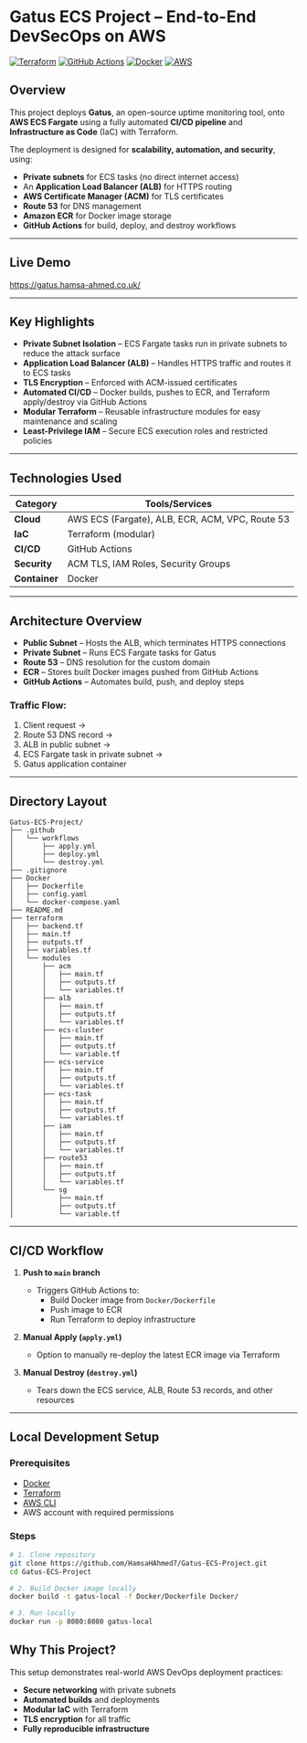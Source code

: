 # Gatus ECS Project – End-to-End DevSecOps on AWS

[![Terraform](https://img.shields.io/badge/IaC-Terraform-623CE4?logo=terraform&logoColor=white)](https://www.terraform.io/)
[![GitHub Actions](https://img.shields.io/badge/CI%2FCD-GitHub_Actions-2088FF?logo=githubactions&logoColor=white)](https://github.com/features/actions)
[![Docker](https://img.shields.io/badge/Container-Docker-2496ED?logo=docker&logoColor=white)](https://www.docker.com/)
[![AWS](https://img.shields.io/badge/Cloud-AWS-FF9900?logo=amazonaws&logoColor=white)](https://aws.amazon.com/)

## Overview

This project deploys **Gatus**, an open-source uptime monitoring tool, onto **AWS ECS Fargate** using a fully automated **CI/CD pipeline** and **Infrastructure as Code** (IaC) with Terraform.

The deployment is designed for **scalability, automation, and security**, using:
- **Private subnets** for ECS tasks (no direct internet access)
- An **Application Load Balancer (ALB)** for HTTPS routing
- **AWS Certificate Manager (ACM)** for TLS certificates
- **Route 53** for DNS management
- **Amazon ECR** for Docker image storage
- **GitHub Actions** for build, deploy, and destroy workflows

---

## Live Demo

https://gatus.hamsa-ahmed.co.uk/

---

## Key Highlights

- **Private Subnet Isolation** – ECS Fargate tasks run in private subnets to reduce the attack surface
- **Application Load Balancer (ALB)** – Handles HTTPS traffic and routes it to ECS tasks
- **TLS Encryption** – Enforced with ACM-issued certificates
- **Automated CI/CD** – Docker builds, pushes to ECR, and Terraform apply/destroy via GitHub Actions
- **Modular Terraform** – Reusable infrastructure modules for easy maintenance and scaling
- **Least-Privilege IAM** – Secure ECS execution roles and restricted policies

---

## Technologies Used

| Category       | Tools/Services                             |
|----------------|---------------------------------------------|
| **Cloud**      | AWS ECS (Fargate), ALB, ECR, ACM, VPC, Route 53 |
| **IaC**        | Terraform (modular)                         |
| **CI/CD**      | GitHub Actions                              |
| **Security**   | ACM TLS, IAM Roles, Security Groups         |
| **Container**  | Docker                                      |

---

## Architecture Overview

- **Public Subnet** – Hosts the ALB, which terminates HTTPS connections  
- **Private Subnet** – Runs ECS Fargate tasks for Gatus  
- **Route 53** – DNS resolution for the custom domain  
- **ECR** – Stores built Docker images pushed from GitHub Actions  
- **GitHub Actions** – Automates build, push, and deploy steps

### Traffic Flow:
1. Client request →  
2. Route 53 DNS record →  
3. ALB in public subnet →  
4. ECS Fargate task in private subnet →  
5. Gatus application container

---

## Directory Layout

```
Gatus-ECS-Project/
├── .github
│   └── workflows
│       ├── apply.yml
│       ├── deploy.yml
│       └── destroy.yml
├── .gitignore
├── Docker
│   ├── Dockerfile
│   ├── config.yaml
│   └── docker-compose.yaml
├── README.md
├── terraform
│   ├── backend.tf
│   ├── main.tf
│   ├── outputs.tf
│   ├── variables.tf
│   └── modules
│       ├── acm
│       │   ├── main.tf
│       │   ├── outputs.tf
│       │   └── variables.tf
│       ├── alb
│       │   ├── main.tf
│       │   ├── outputs.tf
│       │   └── variables.tf
│       ├── ecs-cluster
│       │   ├── main.tf
│       │   ├── outputs.tf
│       │   └── variable.tf
│       ├── ecs-service
│       │   ├── main.tf
│       │   ├── outputs.tf
│       │   └── variables.tf
│       ├── ecs-task
│       │   ├── main.tf
│       │   ├── outputs.tf
│       │   └── variables.tf
│       ├── iam
│       │   ├── main.tf
│       │   ├── outputs.tf
│       │   └── variables.tf
│       ├── route53
│       │   ├── main.tf
│       │   ├── outputs.tf
│       │   └── variables.tf
│       └── sg
│           ├── main.tf
│           ├── outputs.tf
│           └── variable.tf
```

---

## CI/CD Workflow

1. **Push to `main` branch**
   - Triggers GitHub Actions to:
     - Build Docker image from `Docker/Dockerfile`
     - Push image to ECR
     - Run Terraform to deploy infrastructure

2. **Manual Apply (`apply.yml`)**
   - Option to manually re-deploy the latest ECR image via Terraform

3. **Manual Destroy (`destroy.yml`)**
   - Tears down the ECS service, ALB, Route 53 records, and other resources

---

## Local Development Setup

### Prerequisites
- [Docker](https://www.docker.com/)
- [Terraform](https://www.terraform.io/)
- [AWS CLI](https://aws.amazon.com/cli/)
- AWS account with required permissions

### Steps

```bash
# 1. Clone repository
git clone https://github.com/HamsaHAhmed7/Gatus-ECS-Project.git
cd Gatus-ECS-Project

# 2. Build Docker image locally
docker build -t gatus-local -f Docker/Dockerfile Docker/

# 3. Run locally
docker run -p 8080:8080 gatus-local
```



## Why This Project?

This setup demonstrates real-world AWS DevOps deployment practices:

- **Secure networking** with private subnets
- **Automated builds** and deployments
- **Modular IaC** with Terraform
- **TLS encryption** for all traffic
- **Fully reproducible infrastructure**

